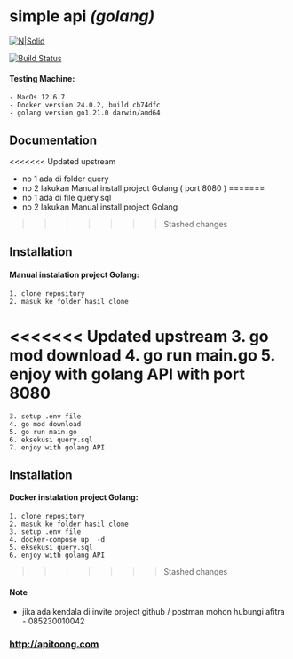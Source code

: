 # simple api  _(golang)_

[![N|Solid](https://cldup.com/dTxpPi9lDf.thumb.png)](https://nodesource.com/products/nsolid)

[![Build Status](https://travis-ci.org/joemccann/dillinger.svg?branch=master)](https://travis-ci.org/joemccann/dillinger)

#### Testing Machine:

    - MacOs 12.6.7
    - Docker version 24.0.2, build cb74dfc
    - golang version go1.21.0 darwin/amd64


## Documentation
<<<<<<< Updated upstream
- no 1 ada di folder query
- no 2 lakukan Manual install project Golang ( port 8080 )
=======
- no 1 ada di file query.sql
- no 2 lakukan Manual install project Golang 
>>>>>>> Stashed changes


## Installation

#### Manual instalation project Golang:

    1. clone repository   
    2. masuk ke folder hasil clone
<<<<<<< Updated upstream
    3. go mod download
    4. go run main.go
    5. enjoy with golang API with port 8080
=======
    3. setup .env file
    4. go mod download
    5. go run main.go
    6. eksekusi query.sql
    7. enjoy with golang API 

## Installation

#### Docker instalation project Golang:
    1. clone repository   
    2. masuk ke folder hasil clone
    3. setup .env file
    4. docker-compose up  -d
    5. eksekusi query.sql
    6. enjoy with golang API 
>>>>>>> Stashed changes


#### Note

- jika ada kendala di invite project github / postman mohon hubungi afitra - 085230010042

### http://apitoong.com
 
 
 
 
